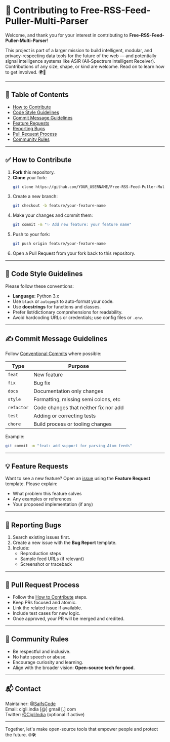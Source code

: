 # 🤝 Contributing to Free-RSS-Feed-Puller-Multi-Parser

Welcome, and thank you for your interest in contributing to **Free-RSS-Feed-Puller-Multi-Parser**!

This project is part of a larger mission to build intelligent, modular, and privacy-respecting data tools for the future of the web — and potentially signal intelligence systems like ASIR (All-Spectrum Intelligent Receiver). Contributions of any size, shape, or kind are welcome. Read on to learn how to get involved. 🌍🚀

---

## 📌 Table of Contents

- [How to Contribute](#how-to-contribute)
- [Code Style Guidelines](#code-style-guidelines)
- [Commit Message Guidelines](#commit-message-guidelines)
- [Feature Requests](#feature-requests)
- [Reporting Bugs](#reporting-bugs)
- [Pull Request Process](#pull-request-process)
- [Community Rules](#community-rules)

---

## ✅ How to Contribute

1. **Fork** this repository.
2. **Clone** your fork:
   ```bash
   git clone https://github.com/YOUR_USERNAME/Free-RSS-Feed-Puller-Multi-Parser.git
   ```
3. Create a new branch:
   ```bash
   git checkout -b feature/your-feature-name
   ```
4. Make your changes and commit them:
   ```bash
   git commit -m "✨ Add new feature: your feature name"
   ```
5. Push to your fork:
   ```bash
   git push origin feature/your-feature-name
   ```
6. Open a Pull Request from your fork back to this repository.

---

## 🎯 Code Style Guidelines

Please follow these conventions:

- **Language**: Python 3.x
- Use `black` or `autopep8` to auto-format your code.
- Use **docstrings** for functions and classes.
- Prefer list/dictionary comprehensions for readability.
- Avoid hardcoding URLs or credentials; use config files or `.env`.

---

## ✍️ Commit Message Guidelines

Follow [Conventional Commits](https://www.conventionalcommits.org/) where possible:

| Type     | Purpose                              |
|----------|--------------------------------------|
| `feat`   | New feature                          |
| `fix`    | Bug fix                              |
| `docs`   | Documentation only changes           |
| `style`  | Formatting, missing semi colons, etc |
| `refactor` | Code changes that neither fix nor add |
| `test`   | Adding or correcting tests           |
| `chore`  | Build process or tooling changes     |

Example:
```bash
git commit -m "feat: add support for parsing Atom feeds"
```

---

## 💡 Feature Requests

Want to see a new feature? Open an [issue](../../issues) using the **Feature Request** template. Please explain:

- What problem this feature solves
- Any examples or references
- Your proposed implementation (if any)

---

## 🐛 Reporting Bugs

1. Search existing issues first.
2. Create a new issue with the **Bug Report** template.
3. Include:
   - Reproduction steps
   - Sample feed URLs (if relevant)
   - Screenshot or traceback

---

## 🔁 Pull Request Process

- Follow the [How to Contribute](#how-to-contribute) steps.
- Keep PRs focused and atomic.
- Link the related issue if available.
- Include test cases for new logic.
- Once approved, your PR will be merged and credited.

---

## 🌱 Community Rules

- Be respectful and inclusive.
- No hate speech or abuse.
- Encourage curiosity and learning.
- Align with the broader vision: **Open-source tech for good**.

---

## 📬 Contact

Maintainer: [@SaifsCode](https://github.com/SaifsCode)  
Email: cigli.india [@] gmail [.] com  
Twitter: [@CigliIndia](https://twitter.com/CigliIndia) (optional if active)

---

Together, let's make open-source tools that empower people and protect the future. 🌐🛠️
